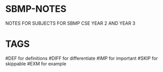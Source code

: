 # SBMP-NOTES
NOTES FOR SUBJECTS FOR SBMP CSE YEAR 2 AND YEAR 3

# TAGS

#DEF for definitions
#DIFF for differentiate
#IMP for important
#SKIP for skippable
#EXM for example
